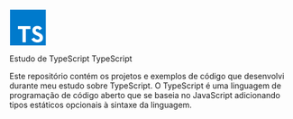 
<div style="display: inline_block">
 
<img align="center" alt="Edu-Ts" height="65" width="65"  src="https://raw.githubusercontent.com/devicons/devicon/master/icons/typescript/typescript-plain.svg" />

 

 </div>

Estudo de TypeScript
TypeScript

Este repositório contém os projetos e exemplos de código que desenvolvi durante meu estudo sobre TypeScript. O TypeScript é uma linguagem de programação de código aberto que se baseia no JavaScript adicionando tipos estáticos opcionais à sintaxe da linguagem.
